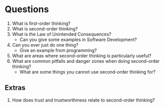 # Questions

1. What is first-order thinking?
2. What is second-order thinking?
3. What is the Law of Unintended Consequences?
    - Can you give some examples in Software Development?
4. Can you ever just do one thing?
    - Give an example from programming?
5. What are areas where second-order thinking is particularly useful?
6. What are common pitfalls and danger zones when doing second-order thinking?
    - What are some things you cannot use second-order thinking for?

## Extras
1. How does trust and trustworthiness relate to second-order thinking?
